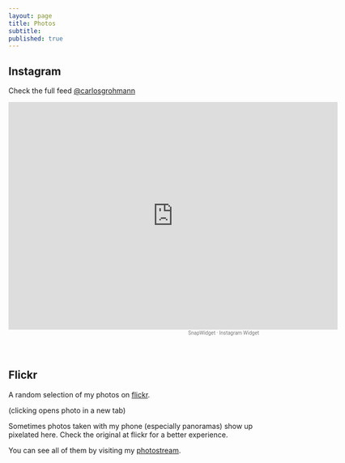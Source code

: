 ```yaml
---
layout: page
title: Photos
subtitle: 
published: true
---
```

## Instagram
Check the full feed [@carlosgrohmann](https://www.instagram.com/carlosgrohmann/)
<!-- SnapWidget -->
<script src="https://snapwidget.com/js/snapwidget.js"></script>
<!-- SnapWidget -->
<iframe src="https://snapwidget.com/embed/652797" class="snapwidget-widget" allowtransparency="true" frameborder="0" scrolling="no" style="border:none; overflow:hidden; width:650px; height:450px"></iframe>
<div style="font:10px/14px 'Roboto','Helvetica Neue',Arial,Helvetica,sans-serif;font-weight:400;width:495px;text-align:right"><a href="https://snapwidget.com" style="color:#777;text-decoration:none;">SnapWidget · Instagram Widget</a></div>


<br>
<br>

## Flickr
<div>
A random selection of my photos on <a href="https://www.flickr.com" target="_blank">flickr</a>.

(clicking opens photo in a new tab)

Sometimes photos taken with my phone (especially panoramas) show up pixelated here. Check the original at flickr for a better experience.

You can see all of them by visiting my <a href="https://www.flickr.com/photos/carlosgrohmann/" target="_blank">photostream</a>.
<div>
<!-- Start of Flickr Badge -->
<style type="text/css">
.flickr_badge_image img { width: auto; height: 300px; margin: 0 10px 10px 0; float: left; }<br />
</style>
<div id="flickr_badge_uber_wrapper">
<div id="flickr_badge_wrapper">
<script type="text/javascript" src="https://www.flickr.com/badge_code_v2.gne?count=5&amp;display=random&amp;size=m&amp;layout=x&amp;source=user&amp;user=50112716%40N08"></script>
<!-- code to open flickr badge images in a new tab -->
<!-- http://www.adamwlewis.com/articles/making-flickr-badges-open-new-window -->
<script><br />
var oFlickrTable = document.getElementById("flickr_badge_wrapper");<br />
oFlickrBadgePhotos = oFlickrTable.getElementsByTagName("a");<br />
for (nBadgePhoto = 0; nBadgePhoto < oFlickrBadgePhotos.length; nBadgePhoto++) {
    oFlickrBadgePhotos[nBadgePhoto].target = "_blank";
    }
</script></div>
</div>
<!-- End of Flickr Badge -->

</div>
</div>